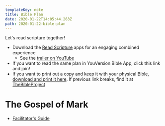 ```yaml
---
templateKey: note
title: Bible Plan
date: 2020-01-22T14:05:44.263Z
path: 2020-01-22-bible-plan
---
```

Let's read scripture together!

* Download the [Read Scripture](https://www.readscripture.org/) apps for an engaging combined experience
  * See the [trailer on YouTube](https://youtu.be/LR4WfUCNfX4)
* If you want to read the same plan in YouVersion Bible App, click this link and join!
* If you want to print out a copy and keep it with your physical Bible, [download and print it here](https://s3-us-west-2.amazonaws.com/tbp-web/media/Quarterlies_Other%20Downloads/RS_Reading%20Plan_1YR.pdf). If previous link breaks, find it at [TheBibleProject](https://thebibleproject.com/)


# The Gospel of Mark

* [Facilitator's Guide](https://s3.amazonaws.com/static.rightnow/Resources/Media/PDF/The_Gospel_of_Mark_5236.PDF)
